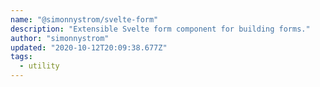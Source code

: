 ```yaml
---
name: "@simonnystrom/svelte-form"
description: "Extensible Svelte form component for building forms."
author: "simonnystrom"
updated: "2020-10-12T20:09:38.677Z"
tags: 
  - utility
---
```

